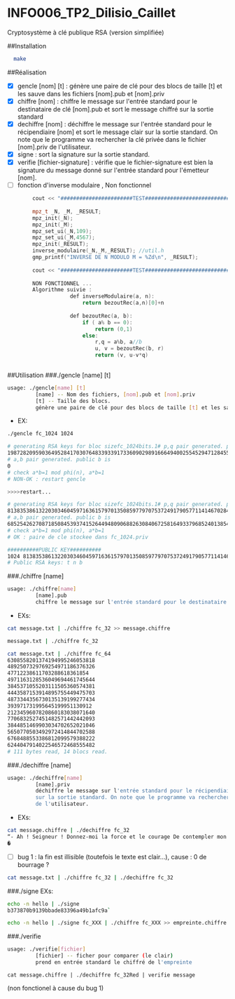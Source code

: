 # INFO006_TP2_Dilisio_Caillet
Cryptosystème à clé publique RSA (version simplifiée)

##Installation

 ```bash
   make 
 ```
 
##Réalisation
- [x] gencle [nom] [t] : génère une paire de clé pour des blocs de taille [t] et les sauve dans les fichiers [nom].pub et [nom].priv
- [x] chiffre [nom] : chiffre le message sur l'entrée standard pour le destinataire de clé [nom].pub et sort le message chiffré sur la sortie standard
- [x] dechiffre [nom] : déchiffre le message sur l'entrée standard pour le récipendiaire [nom] et sort le message clair sur la sortie standard. On note que le programme va rechercher la clé privée dans le fichier [nom].priv de l'utilisateur.
- [x] signe : sort la signature sur la sortie standard. 
- [x] verifie [fichier-signature] : vérifie que le fichier-signature est bien la signature du message donné sur l'entrée standard pour l'émetteur [nom]. 
- [ ] fonction d'inverse modulaire , Non fonctionnel 
```c++
        cout << "#######################TEST###########################" << endl;
    
        mpz_t _N, _M, _RESULT;
        mpz_init(_N);
        mpz_init(_M);
        mpz_set_ui(_N,109);
        mpz_set_ui(_M,4567);
        mpz_init(_RESULT);
        inverse_modulaire(_N,_M,_RESULT); //util.h
        gmp_printf("INVERSE DE N MODULO M = %Zd\n", _RESULT);
    
        cout << "#######################TEST###########################" << endl;
    
        NON FONCTIONNEL ...
        Algorithme suivie :
                    def inverseModulaire(a, n):
                        return bezoutRec(a,n)[0]+n
    
                    def bezoutRec(a, b):
                        if ( a% b == 0):
                            return (0,1)
                        else:
                            r,q = a%b, a//b
                            u, v = bezoutRec(b, r)
                            return (v, u-v*q)
                            
```

##Utilisation 
###./gencle \[name\] \[t\]
```bash
usage: ./gencle[name] [t]
         [name] -- Nom des fichiers, [nom].pub et [nom].priv
         [t] -- Taille des blocs.
         génère une paire de clé pour des blocs de taille [t] et les sauve dans les fichiers [nom].pub et [nom].priv
```
* EX:
```bash
./gencle fc_1024 1024

# generating RSA keys for bloc sizefc_1024bits.1# p,q pair generated. public n is
19872820959036495284170307648339339173360902989166649400255452947128455071828473794169624683545117304424863707975173723839183165448079440837311425136107464293912343206409157317740777464286762973026500496598588850992876492240726133854319272155323991222390834073864525625940006415000008595063923256423605528056385929463
# a,b pair generated. public b is
0
# check a*b=1 mod phi(n), a*b=1
# NON-OK : restart gencle

>>>>restart... 

# generating RSA keys for bloc sizefc_1024bits.1# p,q pair generated. public n is
81383538613220303460459716361579701350859779707537249179057711414670284899028574262377222436038441906465357715614198186901532182142105350334597677839828752161712413421620253862957083320599872403626800801328077311948603204563909766127241230689355988319006045952057115712983424032872732771453267480666681893163499432237
# a,b pair generated. public b is
68525426270871850845393741526449480906882630840672581649337968524013854363590762420126505574504877943634825432512109151371867143114863170762771167924277650386143638828082251514823762182488332518327437123988930617878538072410187892226777490817399061417102041169414291900121110794792380412400739295955232428724168819377
# check a*b=1 mod phi(n), a*b=1
# OK : paire de cle stockee dans fc_1024.priv

##########PUBLIC KEY##########
1024 81383538613220303460459716361579701350859779707537249179057711414670284899028574262377222436038441906465357715614198186901532182142105350334597677839828752161712413421620253862957083320599872403626800801328077311948603204563909766127241230689355988319006045952057115712983424032872732771453267480666681893163499432237 68525426270871850845393741526449480906882630840672581649337968524013854363590762420126505574504877943634825432512109151371867143114863170762771167924277650386143638828082251514823762182488332518327437123988930617878538072410187892226777490817399061417102041169414291900121110794792380412400739295955232428724168819377
# Public RSA keys: t n b

```

###./chiffre [name]
```bash
usage: ./chiffre[name]
         [name].pub 
         chiffre le message sur l'entrée standard pour le destinataire de clé [nom].pub et sort le message chiffré sur la sortie standard
```
* EXs:
```bash
cat message.txt | ./chiffre fc_32 >> message.chiffre
```
```bash
message.txt | ./chiffre fc_32

cat message.txt | ./chiffre fc_64  
6308558201374194995246053818
4892507329769254971186376326
47712238611703288618361854
4971163128536049694461745644
3845371055203111505360574381
4443587153914895755449475703
4873344356730135139199277434
393971731995645199951130912
2123459607820860183038071640
7706832527451482571442442093
3844851469903034702652021046
5650770503492972414844702588
6768488553386812099579388222
6244047914022546572468555482
# 111 bytes read, 14 blocs read.

```

###./dechiffre [name]
```bash
usage: ./dechiffre[name]
         [name].priv 
         déchiffre le message sur l'entrée standard pour le récipendiaire [nom] et sort le message clair
         sur la sortie standard. On note que le programme va rechercher la clé privée dans le fichier [nom].priv 
         de l'utilisateur.
```
* EXs:
```bash
cat message.chiffre | ./dechiffre fc_32
“- Ah ! Seigneur ! Donnez-moi la force et le courage De contempler mon coeur et mon corps sans dégoût !��
�
```
- [ ] bug 1 : la fin est illisible (toutefois le texte est clair...), cause : 0 de bourrage ? 

```bash
cat message.txt | ./chiffre fc_32 | ./dechiffre fc_32 

```

###./signe 
EXs:
```bash
echo -n hello | ./signe 
b373870b9139bbade83396a49b1afc9a`
```

```bash
echo -n hello | ./signe fc_XXX | ./chiffre fc_XXX >> empreinte.chiffre
```

###./verifie
```bash
usage: ./verifie[fichier]
         [fichier] -- ficher pour comparer (le clair)
         prend en entrée standard le chiffré de l'empreinte
```

```
cat message.chiffre | ./dechiffre fc_32Red | verifie message
```
(non fonctionel à cause du bug 1)